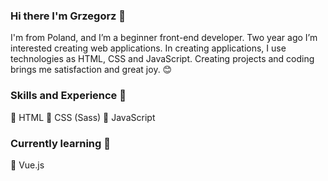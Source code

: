 ### Hi there I'm Grzegorz 👋

I'm from Poland, and I’m a beginner front-end developer. Two year ago I’m interested creating web applications. In creating applications, I use technologies as HTML, CSS and JavaScript. Creating projects and coding brings me satisfaction and great joy. 😊

### Skills and Experience 💪
🥇 HTML 🥈 CSS (Sass) 🥉 JavaScript

### Currently learning 📖
  🖖 Vue.js
<!--
**ErykFryderyk/ErykFryderyk** is a ✨ _special_ ✨ repository because its `README.md` (this file) appears on your GitHub profile.

Here are some ideas to get you started:

- 🔭 I’m currently working on ...
- 🌱 I’m currently learning ...
- 👯 I’m looking to collaborate on ...
- 🤔 I’m looking for help with ...
- 💬 Ask me about ...
- 📫 How to reach me: ...
- 😄 Pronouns: ...
- ⚡ Fun fact: ...
💪
-->
